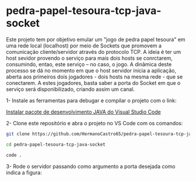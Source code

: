 # pedra-papel-tesoura-tcp-java-socket
  Este projeto tem por objetivo emular um "jogo de pedra papel tesoura" em uma rede local (localhost) por meio de Sockets que promovem a comunicação cliente/servidor através do protocolo TCP. A ideia é ter um host sevidor provendo o serviço para mais dois hosts se conrctarem,  consumindo, entao, este serviço – no caso, o jogo. A dinâmica deste processo se dá no momento em que o host servidor inicia a aplicação, aberta aos primeiros dois jogadores - dois hosts na mesma rede -  que se conectarem. A estes jogadores, basta saber a porta do Socket em que o serviço será disponibilizado, criando assim um canal.
  
  
1- Instale as ferramentas para debugar e compilar o projeto com o link:

[Instalar pacote de desenvolvimento JAVA do Visual Studio Code
](https://code.visualstudio.com/docs/languages/java)


2- Clone este repositório e abra o projeto no VS Code com os comandos:

```bash
git clone https://github.com/HermanoCastro65/pedra-papel-tesoura-tcp-java-socket.git
```
```bash
cd pedra-papel-tesoura-tcp-java-socket
```
```bash
code .
```


3- Rode o servidor passando como argumento a porta desejada como indica a figura:



